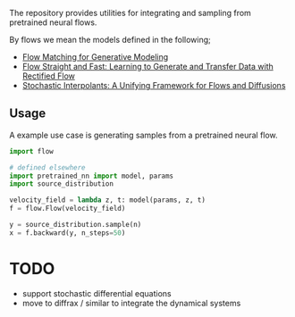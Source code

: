 The repository provides utilities for integrating and sampling from pretrained neural flows.

By flows we mean the models defined in the following;

- [Flow Matching for Generative Modeling](https://arxiv.org/abs/2210.02747)
- [Flow Straight and Fast: Learning to Generate and Transfer Data with Rectified Flow](https://arxiv.org/abs/2209.03003)
- [Stochastic Interpolants: A Unifying Framework for Flows and Diffusions](https://arxiv.org/abs/2303.08797)

## Usage

A example use case is generating samples from a pretrained neural flow.

```python
import flow

# defined elsewhere
import pretrained_nn import model, params
import source_distribution

velocity_field = lambda z, t: model(params, z, t)
f = flow.Flow(velocity_field)

y = source_distribution.sample(n)
x = f.backward(y, n_steps=50)
```

# TODO

- support stochastic differential equations
- move to diffrax / similar to integrate the dynamical systems
<!-- - support entropy calculation -->